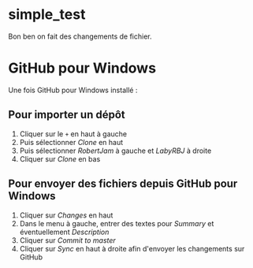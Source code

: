 # simple_test

Bon ben on fait des changements de fichier.

# GitHub pour Windows

Une fois GitHub pour Windows installé :

## Pour importer un dépôt

 1. Cliquer sur le `+` en haut à gauche
 2. Puis sélectionner *Clone* en haut
 3. Puis sélectionner *RobertJam* à gauche et *LabyRBJ* à droite
 4. Cliquer sur *Clone* en bas

## Pour envoyer des fichiers depuis GitHub pour Windows

 1. Cliquer sur *Changes* en haut
 2. Dans le menu à gauche, entrer des textes pour *Summary* et éventuellement *Description*
 3. Cliquer sur *Commit to master*
 4. Cliquer sur *Sync* en haut à droite afin d'envoyer les changements sur GitHub
